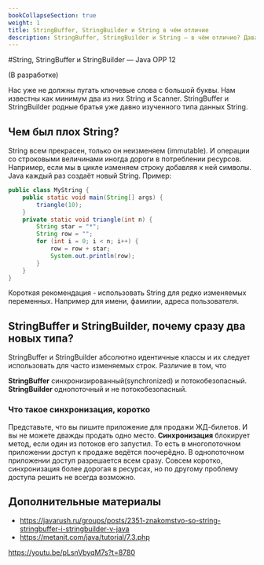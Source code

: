 ```yaml
---
bookCollapseSection: true
weight: 1
title: StringBuffer, StringBuilder и String в чём отличие
description: StringBuffer, StringBuilder и String — в чём отличие? Давайте разберёмся, что когда использовать.
---
```


#String, StringBuffer и StringBuilder — Java OPP 12

(В разработке) 

Нас уже не должны пугать ключевые слова с большой буквы. Нам известны как минимум два из них String и Scanner. StringBuffer и StringBuilder родные братья уже давно изученного типа данных String. 

## Чем был плох String?

String всем прекрасен, только он неизменяем (immutable). И операции со строковыми величинами иногда дороги в потреблении ресурсов. Например, если мы в цикле изменяем строку добавляя к ней символы. Java каждый раз создаёт новый String. Пример:

```Java
public class MyString {
    public static void main(String[] args) {
        triangle(10);
    }
    private static void triangle(int n) {
        String star = "*";
        String row = "";
        for (int i = 0; i < n; i++) {
            row = row + star;
            System.out.println(row);
        }
    }
}
```

Короткая рекомендация - использовать String для редко изменяемых переменных. Например для имени, фамилии, адреса пользователя. 

## StringBuffer и StringBuilder, почему сразу два новых типа?

StringBuffer и StringBuilder абсолютно идентичные классы и их следует использовать для часто изменяемых строк. Различие в том, что 

**StringBuffer** синхронизированный(synchronized) и потокобезопасный.
**StringBuilder** однопоточный и не потокобезопасный.

### Что такое синхронизация, коротко

Представьте, что вы пишите приложение для продажи ЖД-билетов. И вы не можете дважды продать одно место. **Синхронизация** блокирует метод, если один из потоков его запустил. То есть в многопоточном приложении доступ к продаже ведётся поочерёдно. В однопоточном приложении доступ разрешается всем сразу. Совсем коротко, синхронизация более дорогая в ресурсах, но по другому проблему доступа решить не всегда возможно. 

## Дополнительные материалы
- https://javarush.ru/groups/posts/2351-znakomstvo-so-string-stringbuffer-i-stringbuilder-v-java
- https://metanit.com/java/tutorial/7.3.php

https://youtu.be/pLsnVbyqM7s?t=8780

